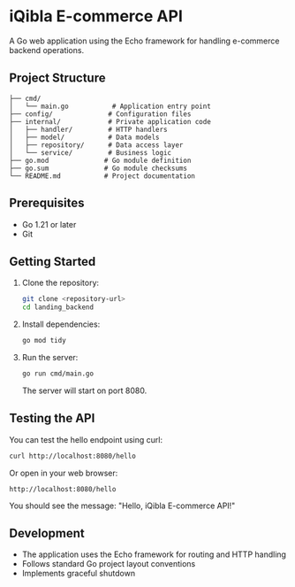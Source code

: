 # iQibla E-commerce API

A Go web application using the Echo framework for handling e-commerce backend operations.

## Project Structure

```
├── cmd/
│   └── main.go           # Application entry point
├── config/              # Configuration files
├── internal/            # Private application code
│   ├── handler/         # HTTP handlers
│   ├── model/           # Data models
│   ├── repository/      # Data access layer
│   └── service/         # Business logic
├── go.mod              # Go module definition
├── go.sum              # Go module checksums
└── README.md           # Project documentation
```

## Prerequisites

- Go 1.21 or later
- Git

## Getting Started

1. Clone the repository:
   ```bash
   git clone <repository-url>
   cd landing_backend
   ```

2. Install dependencies:
   ```bash
   go mod tidy
   ```

3. Run the server:
   ```bash
   go run cmd/main.go
   ```

   The server will start on port 8080.

## Testing the API

You can test the hello endpoint using curl:

```bash
curl http://localhost:8080/hello
```

Or open in your web browser:
```
http://localhost:8080/hello
```

You should see the message: "Hello, iQibla E-commerce API!"

## Development

- The application uses the Echo framework for routing and HTTP handling
- Follows standard Go project layout conventions
- Implements graceful shutdown
